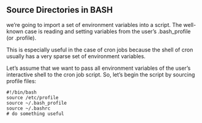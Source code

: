 ## Source Directories in BASH 
we’re going to import a set of environment variables into a script. The well-known case is reading and setting variables from the user’s .bash_profile (or .profile).

This is especially useful in the case of cron jobs because the shell of cron usually has a very sparse set of environment variables.

Let’s assume that we want to pass all environment variables of the user’s interactive shell to the cron job script. So, let’s begin the script by sourcing profile files:
```
#!/bin/bash
source /etc/profile
source ~/.bash_profile
source ~/.bashrc
# do something useful
```
